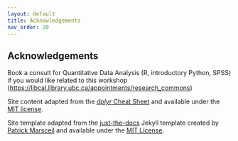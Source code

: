 ```yaml
---
layout: default
title: Acknowledgements
nav_order: 20
---
```

## Acknowledgements

Book a consult for Quantitative Data Analysis (R, introductory Python, SPSS) if you would like related to this workshop (https://libcal.library.ubc.ca/appointments/research_commons)  

Site content adapted from the [*dplyr* Cheat Sheet](https://raw.githubusercontent.com/rstudio/cheatsheets/main/data-transformation.pdf) and available under the [MIT license](https://dplyr.tidyverse.org/LICENSE.html).

Site template adapted from the [just-the-docs](https://github.com/pmarsceill/just-the-docs) Jekyll template created by [Patrick Marsceil](https://github.com/pmarsceill) and available under the [MIT License](http://opensource.org/licenses/MIT).
